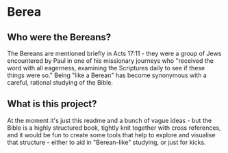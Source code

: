 # Berea

## Who were the Bereans?
The Bereans are mentioned briefly in Acts 17:11 - they were a group of Jews encountered by Paul in one of his missionary journeys who "received the word with all eagerness, examining the Scriptures daily to see if these things were so."
Being "like a Berean" has become synonymous with a careful, rational studying of the Bible.


## What is this project?
At the moment it's just this readme and a bunch of vague ideas - but the Bible is a highly structured book, tightly knit together with cross references, and it would be fun to create some tools that help to explore and visualise that structure - either to aid in "Berean-like" studying, or just for kicks.

